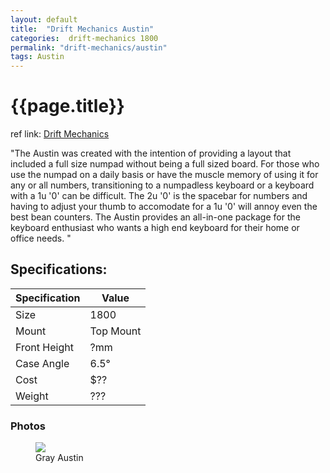 ```yaml
---
layout: default
title:  "Drift Mechanics Austin"
categories:  drift-mechanics 1800
permalink: "drift-mechanics/austin"
tags: Austin
---
```

# {{page.title}}

ref link: [Drift Mechanics](https://www.driftmechanics.com/austin)

"The Austin was created with the intention of providing a layout that included a full size numpad without being a full sized board. For those who use the numpad on a daily basis or have the muscle memory of using it for any or all numbers, transitioning to a numpadless keyboard or a keyboard with a 1u '0' can be difficult. The 2u '0' is the spacebar for numbers and having to adjust your thumb to accomodate for a 1u '0' will annoy even the best bean counters. The Austin provides an all-in-one package for the keyboard enthusiast who wants a high end keyboard for their home or office needs.
"

## Specifications:

| Specification | Value |
|---|---|
| Size | 1800 |
| Mount | Top Mount |
| Front Height | ?mm |
| Case Angle | 6.5° |
| Cost | $?? |
| Weight | ??? |

### Photos
<figure>
  <img src="{{ 'assets/images/drift-mechanics/austin/austin-gray.png' | relative_url }}">
  <figcaption>Gray Austin</figcaption>
</figure>
